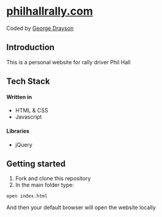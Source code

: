 # [philhallrally.com](https://philhallrally.com)
Coded by [George Drayson](https://github.com/GeorgeDrayson)

## Introduction
This is a personal website for rally driver Phil Hall

## Tech Stack

#### Written in
* HTML & CSS
* Javascript

#### Libraries
* jQuery

## Getting started

1. Fork and clone this repository
2. In the main folder type:
  ```
  open index.html
  ```
And then your default browser will open the website locally

